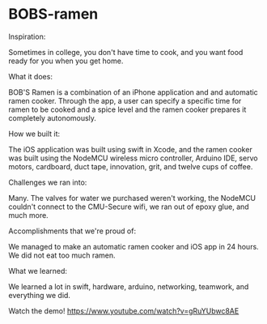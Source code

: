 # BOBS-ramen

Inspiration:

Sometimes in college, you don't have time to cook, and you want food ready for you when you get home.

What it does:

BOB'S Ramen is a combination of an iPhone application and and automatic ramen cooker. Through the app, a user can specify a specific time for ramen to be cooked and a spice level and the ramen cooker prepares it completely autonomously.

How we built it:

The iOS application was built using swift in Xcode, and the ramen cooker was built using the NodeMCU wireless micro controller, Arduino IDE, servo motors, cardboard, duct tape, innovation, grit, and twelve cups of coffee.

Challenges we ran into:

Many. The valves for water we purchased weren't working, the NodeMCU couldn't connect to the CMU-Secure wifi, we ran out of epoxy glue, and much more.

Accomplishments that we're proud of:

We managed to make an automatic ramen cooker and iOS app in 24 hours. We did not eat too much ramen.

What we learned:

We learned a lot in swift, hardware, arduino, networking, teamwork, and everything we did.

Watch the demo! https://www.youtube.com/watch?v=gRuYUbwc8AE
